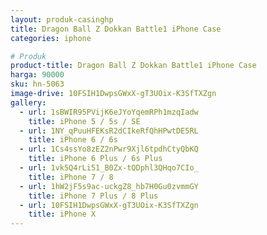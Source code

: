 ```yaml
---
layout: produk-casinghp
title: Dragon Ball Z Dokkan Battle1 iPhone Case
categories: iphone

# Produk
product-title: Dragon Ball Z Dokkan Battle1 iPhone Case
harga: 90000
sku: hn-5063
image-drive: 10FSIH1DwpsGWxX-gT3UOix-K3SfTXZgn
gallery:
  - url: 1sBWIR95PVijK6eJYoYqemRPh1mzqIadw
    title: iPhone 5 / 5s / SE
  - url: 1NY_qPuuHFEKsR2dCIkeRfQhHPwtDE5RL
    title: iPhone 6 / 6s
  - url: 1Cs4ssYo8zEZ2nPwr9Xjl6tpdhCtyQbKQ
    title: iPhone 6 Plus / 6s Plus
  - url: 1vk5Q4rLi51_B0Zx-tQDphl3QHqo7CIo_
    title: iPhone 7 / 8
  - url: 1hW2jF5s9ac-uckgZ8_hb7H0Gu0zvmmGY
    title: iPhone 7 Plus / 8 Plus
  - url: 10FSIH1DwpsGWxX-gT3UOix-K3SfTXZgn
    title: iPhone X
---
```

